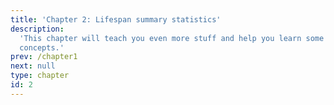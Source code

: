 ```yaml
---
title: 'Chapter 2: Lifespan summary statistics'
description:
  'This chapter will teach you even more stuff and help you learn some new
  concepts.'
prev: /chapter1
next: null
type: chapter
id: 2
---
```


